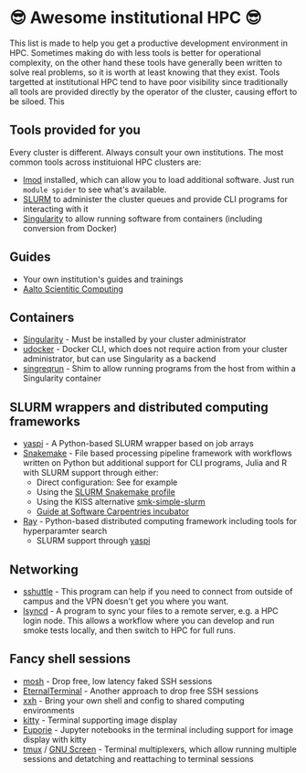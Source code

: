 # 😎 Awesome institutional HPC 😎

This list is made to help you get a productive development environment in HPC. Sometimes making do with less tools is better for operational complexity, on the other hand these tools have generally been written to solve real problems, so it is worth at least knowing that they exist. Tools targetted at institutional HPC tend to have poor visibility since traditionally all tools are provided directly by the operator of the cluster, causing effort to be siloed. This 

## Tools provided for you

Every cluster is different. Always consult your own institutions. The most common tools across instituional HPC clusters are:

 * [lmod](https://lmod.readthedocs.io/en/latest/index.html) installed, which can allow you to load additional software. Just run `module spider` to see what's available.
 * [SLURM](https://slurm.schedmd.com/slurm.html) to administer the cluster queues and provide CLI programs for interacting with it
 * [Singularity](https://sylabs.io/) to allow running software from containers (including conversion from Docker)

## Guides

 * Your own institution's guides and trainings
 * [Aalto Scientitic Computing ](https://scicomp.aalto.fi/)

## Containers

 * [Singularity](https://sylabs.io/) -  Must be installed by your cluster administrator 
 * [udocker](https://github.com/indigo-dc/udocker) - Docker CLI, which does not require action from your cluster administrator, but can use Singularity as a backend
 * [singreqrun](https://github.com/frankier/singreqrun/) - Shim to allow running programs from the host from within a Singularity container

## SLURM wrappers and distributed computing frameworks

 * [yaspi](https://github.com/albanie/yaspi) - A Python-based SLURM wrapper based on job arrays
 * [Snakemake](https://github.com/snakemake/snakemake) - File based processing pipeline framework with workflows written on Python but additional support for CLI programs, Julia and R  with SLURM support through either:
   * Direct configuration: See for example 
   * Using the [SLURM Snakemake profile](https://github.com/Snakemake-Profiles/slurm)
   * Using the KISS alternative [smk-simple-slurm](https://github.com/jdblischak/smk-simple-slurm)
   * [Guide at Software Carpentries incubator](https://carpentries-incubator.github.io/workflows-snakemake/)
 * [Ray](https://www.ray.io/) - Python-based distributed computing framework including tools for hyperparamter search
   * SLURM support through [yaspi](https://github.com/albanie/yaspi)

## Networking

 * [sshuttle](https://github.com/sshuttle/sshuttle) - This program can help if you need to connect from outside of campus and the VPN doesn't get you where you want.
 * [lsyncd](https://github.com/lsyncd/lsyncd) - A program to sync your files to a remote server, e.g. a HPC login node. This allows a workflow where you can develop and run smoke tests locally, and then switch to HPC for full runs.

## Fancy shell sessions

 * [mosh](https://mosh.org/) - Drop free, low latency faked SSH sessions
 * [EternalTerminal](https://github.com/MisterTea/EternalTerminal) - Another approach to drop free SSH sessions
 * [xxh](https://github.com/xxh/xxh) - Bring your own shell and config to shared computing environments
 * [kitty](https://sw.kovidgoyal.net/kitty/) - Terminal supporting image display
 * [Euporie](https://github.com/joouha/euporie) - Jupyter notebooks in the terminal including support for image display with kitty
 * [tmux](https://github.com/tmux/tmux) / [GNU Screen](https://www.gnu.org/software/screen/) - Terminal multiplexers, which allow running multiple sessions and detatching and reattaching to terminal sessions

